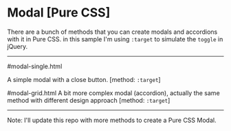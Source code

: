 # Modal [Pure CSS]
There are a bunch of methods that you can create modals and accordions with it in Pure CSS. in this sample I'm using `:target` to simulate the `toggle` in jQuery.

---

#modal-single.html

A simple modal with a close button. [method: `:target`]


#modal-grid.html
A bit more complex modal (accordion), actually the same method with different design approach [method: `:target`]


---

Note: I'll update this repo with more methods to create a Pure CSS Modal.